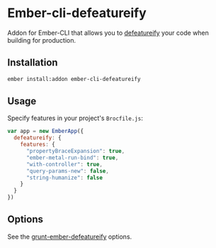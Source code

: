 # Ember-cli-defeatureify

Addon for Ember-CLI that allows you to [defeatureify](https://github.com/thomasboyt/defeatureify) your code when building for production.

## Installation

```bash
ember install:addon ember-cli-defeatureify
```

## Usage

Specify features in your project's `Brocfile.js`:

```js
var app = new EmberApp({
  defeatureify: {
    features: {
      "propertyBraceExpansion": true,
      "ember-metal-run-bind": true,
      "with-controller": true,
      "query-params-new": false,
      "string-humanize": false
    }
  }
})
```

## Options

See the [grunt-ember-defeatureify](https://github.com/craigteegarden/grunt-ember-defeatureify#options) options.
